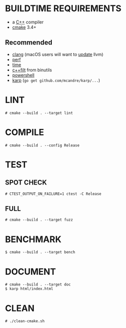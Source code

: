 # BUILDTIME REQUIREMENTS

* a [C++](https://www.cplusplus.com/) compiler
* [cmake](https://cmake.org/) 3.4+

## Recommended

* [clang](https://clang.llvm.org/) (macOS users will want to [update](https://gist.github.com/mcandre/6ad2edee00c693b057743aafba20f1df) llvm)
* [perf](https://perf.wiki.kernel.org/index.php/Main_Page)
* [time](https://linux.die.net/man/1/time)
* [c++filt](https://linux.die.net/man/1/c++filt) from binutils
* [powershell](https://docs.microsoft.com/en-us/powershell/)
* [karp](https://github.com/mcandre/karp) (`go get github.com/mcandre/karp/...`)

# LINT

```console
# cmake --build . --target lint
```

# COMPILE

```console
# cmake --build . --config Release
```

# TEST

## SPOT CHECK

```console
# CTEST_OUTPUT_ON_FAILURE=1 ctest -C Release
```

## FULL

```console
# cmake --build . --target fuzz
```

# BENCHMARK

```console
$ cmake --build . --target bench
```

# DOCUMENT

```console
# cmake --build . --target doc
$ karp html/index.html
```

# CLEAN

```console
# ./clean-cmake.sh
```
